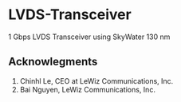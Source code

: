 # LVDS-Transceiver
1 Gbps LVDS Transceiver using SkyWater 130 nm

## Acknowlegments
1. Chinhl Le, CEO at LeWiz Communications, Inc.
2. Bai Nguyen, LeWiz Communications, Inc.
